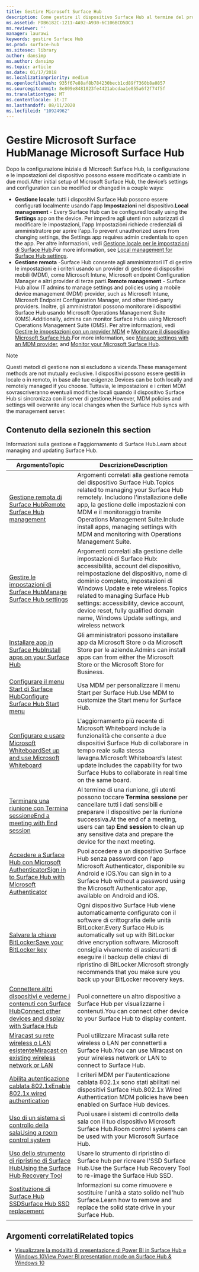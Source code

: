 ```yaml
---
title: Gestire Microsoft Surface Hub
description: Come gestire il dispositivo Surface Hub al termine del programma di prima esecuzione.
ms.assetid: FDB6182C-1211-4A92-A930-6C106BCD5DC1
ms.reviewer: ''
manager: laurawi
keywords: gestire Surface Hub
ms.prod: surface-hub
ms.sitesec: library
author: dansimp
ms.author: dansimp
ms.topic: article
ms.date: 01/17/2018
ms.localizationpriority: medium
ms.openlocfilehash: 935f67e88af8b784230becb1cd89f7360b8a0857
ms.sourcegitcommit: 8e809e8481023fe4421abcdaa1e055a6f2f74f5f
ms.translationtype: MT
ms.contentlocale: it-IT
ms.lasthandoff: 08/11/2020
ms.locfileid: "10924962"
---
```

# <span data-ttu-id="793f8-104">Gestire Microsoft Surface Hub</span><span class="sxs-lookup"><span data-stu-id="793f8-104">Manage Microsoft Surface Hub</span></span>

<span data-ttu-id="793f8-105">Dopo la configurazione iniziale di Microsoft Surface Hub, la configurazione e le impostazioni del dispositivo possono essere modificate o cambiate in due modi.</span><span class="sxs-lookup"><span data-stu-id="793f8-105">After initial setup of Microsoft Surface Hub, the device’s settings and configuration can be modified or changed in a couple ways:</span></span>

- <span data-ttu-id="793f8-106">**Gestione locale**: tutti i dispositivi Surface Hub possono essere configurati localmente usando l'app **Impostazioni** nel dispositivo.</span><span class="sxs-lookup"><span data-stu-id="793f8-106">**Local management** - Every Surface Hub can be configured locally using the **Settings** app on the device.</span></span> <span data-ttu-id="793f8-107">Per impedire agli utenti non autorizzati di modificare le impostazioni, l'app Impostazioni richiede credenziali di amministratore per aprire l'app.</span><span class="sxs-lookup"><span data-stu-id="793f8-107">To prevent unauthorized users from changing settings, the Settings app requires admin credentials to open the app.</span></span> <span data-ttu-id="793f8-108">Per altre informazioni, vedi [Gestione locale per le impostazioni di Surface Hub](local-management-surface-hub-settings.md).</span><span class="sxs-lookup"><span data-stu-id="793f8-108">For more information, see [Local management for Surface Hub settings](local-management-surface-hub-settings.md).</span></span>
- <span data-ttu-id="793f8-109">**Gestione remota** -Surface Hub consente agli amministratori IT di gestire le impostazioni e i criteri usando un provider di gestione di dispositivi mobili (MDM), come Microsoft Intune, Microsoft endpoint Configuration Manager e altri provider di terze parti.</span><span class="sxs-lookup"><span data-stu-id="793f8-109">**Remote management** - Surface Hub allow IT admins to manage settings and policies using a mobile device management (MDM) provider, such as Microsoft Intune, Microsoft Endpoint Configuration Manager, and other third-party providers.</span></span> <span data-ttu-id="793f8-110">Inoltre, gli amministratori possono monitorare i dispositivi Surface Hub usando Microsoft Operations Management Suite (OMS).</span><span class="sxs-lookup"><span data-stu-id="793f8-110">Additionally, admins can monitor Surface Hubs using Microsoft Operations Management Suite (OMS).</span></span> <span data-ttu-id="793f8-111">Per altre informazioni, vedi [Gestire le impostazioni con un provider MDM](manage-settings-with-mdm-for-surface-hub.md) e [Monitorare il dispositivo Microsoft Surface Hub](monitor-surface-hub.md).</span><span class="sxs-lookup"><span data-stu-id="793f8-111">For more information, see [Manage settings with an MDM provider](manage-settings-with-mdm-for-surface-hub.md), and [Monitor your Microsoft Surface Hub](monitor-surface-hub.md).</span></span> 

> [!NOTE]
> <span data-ttu-id="793f8-112">Questi metodi di gestione non si escludono a vicenda.</span><span class="sxs-lookup"><span data-stu-id="793f8-112">These management methods are not mutually exclusive.</span></span> <span data-ttu-id="793f8-113">I dispositivi possono essere gestiti in locale o in remoto, in base alle tue esigenze.</span><span class="sxs-lookup"><span data-stu-id="793f8-113">Devices can be both locally and remotely managed if you choose.</span></span> <span data-ttu-id="793f8-114">Tuttavia, le impostazioni e i criteri MDM sovrascriveranno eventuali modifiche locali quando il dispositivo Surface Hub si sincronizza con il server di gestione.</span><span class="sxs-lookup"><span data-stu-id="793f8-114">However, MDM policies and settings will overwrite any local changes when the Surface Hub syncs with the management server.</span></span> 

## <span data-ttu-id="793f8-115">Contenuto della sezione</span><span class="sxs-lookup"><span data-stu-id="793f8-115">In this section</span></span>

<span data-ttu-id="793f8-116">Informazioni sulla gestione e l'aggiornamento di Surface Hub.</span><span class="sxs-lookup"><span data-stu-id="793f8-116">Learn about managing and updating Surface Hub.</span></span>

| <span data-ttu-id="793f8-117">Argomento</span><span class="sxs-lookup"><span data-stu-id="793f8-117">Topic</span></span> | <span data-ttu-id="793f8-118">Descrizione</span><span class="sxs-lookup"><span data-stu-id="793f8-118">Description</span></span> |
| ----- | ----------- |
| [<span data-ttu-id="793f8-119">Gestione remota di Surface Hub</span><span class="sxs-lookup"><span data-stu-id="793f8-119">Remote Surface Hub management</span></span>](remote-surface-hub-management.md) |<span data-ttu-id="793f8-120">Argomenti correlati alla gestione remota del dispositivo Surface Hub.</span><span class="sxs-lookup"><span data-stu-id="793f8-120">Topics related to managing your Surface Hub remotely.</span></span> <span data-ttu-id="793f8-121">Includono l'installazione delle app, la gestione delle impostazioni con MDM e il monitoraggio tramite Operations Management Suite.</span><span class="sxs-lookup"><span data-stu-id="793f8-121">Include install apps, managing settings with MDM and monitoring with Operations Management Suite.</span></span> |
| [<span data-ttu-id="793f8-122">Gestire le impostazioni di Surface Hub</span><span class="sxs-lookup"><span data-stu-id="793f8-122">Manage Surface Hub settings</span></span>](manage-surface-hub-settings.md) |<span data-ttu-id="793f8-123">Argomenti correlati alla gestione delle impostazioni di Surface Hub: accessibilità, account del dispositivo, reimpostazione del dispositivo, nome di dominio completo, impostazioni di Windows Update e rete wireless.</span><span class="sxs-lookup"><span data-stu-id="793f8-123">Topics related to managing Surface Hub settings: accessibility, device account, device reset, fully qualified domain name, Windows Update settings, and wireless network</span></span> |
| [<span data-ttu-id="793f8-124">Installare app in Surface Hub</span><span class="sxs-lookup"><span data-stu-id="793f8-124">Install apps on your Surface Hub</span></span>]( https://technet.microsoft.com/itpro/surface-hub/install-apps-on-surface-hub) | <span data-ttu-id="793f8-125">Gli amministratori possono installare app da Microsoft Store o da Microsoft Store per le aziende.</span><span class="sxs-lookup"><span data-stu-id="793f8-125">Admins can install apps can from either the Microsoft Store or the Microsoft Store for Business.</span></span>|
[<span data-ttu-id="793f8-126">Configurare il menu Start di Surface Hub</span><span class="sxs-lookup"><span data-stu-id="793f8-126">Configure Surface Hub Start menu</span></span>](surface-hub-start-menu.md) | <span data-ttu-id="793f8-127">Usa MDM per personalizzare il menu Start per Surface Hub.</span><span class="sxs-lookup"><span data-stu-id="793f8-127">Use MDM to customize the Start menu for Surface Hub.</span></span>
| [<span data-ttu-id="793f8-128">Configurare e usare Microsoft Whiteboard</span><span class="sxs-lookup"><span data-stu-id="793f8-128">Set up and use Microsoft Whiteboard</span></span>](whiteboard-collaboration.md)  | <span data-ttu-id="793f8-129">L'aggiornamento più recente di Microsoft Whiteboard include la funzionalità che consente a due dispositivi Surface Hub di collaborare in tempo reale sulla stessa lavagna.</span><span class="sxs-lookup"><span data-stu-id="793f8-129">Microsoft Whiteboard’s latest update includes the capability for two Surface Hubs to collaborate in real time on the same board.</span></span>   |
| [<span data-ttu-id="793f8-130">Terminare una riunione con Termina sessione</span><span class="sxs-lookup"><span data-stu-id="793f8-130">End a meeting with End session</span></span>](https://technet.microsoft.com/itpro/surface-hub/finishing-your-surface-hub-meeting) | <span data-ttu-id="793f8-131">Al termine di una riunione, gli utenti possono toccare **Termina sessione** per cancellare tutti i dati sensibili e preparare il dispositivo per la riunione successiva.</span><span class="sxs-lookup"><span data-stu-id="793f8-131">At the end of a meeting, users can tap **End session** to clean up any sensitive data and prepare the device for the next meeting.</span></span>|
| [<span data-ttu-id="793f8-132">Accedere a Surface Hub con Microsoft Authenticator</span><span class="sxs-lookup"><span data-stu-id="793f8-132">Sign in to Surface Hub with Microsoft Authenticator</span></span>](surface-hub-authenticator-app.md) | <span data-ttu-id="793f8-133">Puoi accedere a un dispositivo Surface Hub senza password con l'app Microsoft Authenticator, disponibile su Android e iOS.</span><span class="sxs-lookup"><span data-stu-id="793f8-133">You can sign in to a Surface Hub without a password using the Microsoft Authenticator app, available on Android and iOS.</span></span>   |
| [<span data-ttu-id="793f8-134">Salvare la chiave BitLocker</span><span class="sxs-lookup"><span data-stu-id="793f8-134">Save your BitLocker key</span></span>](https://technet.microsoft.com/itpro/surface-hub/save-bitlocker-key-surface-hub) | <span data-ttu-id="793f8-135">Ogni dispositivo Surface Hub viene automaticamente configurato con il software di crittografia delle unità BitLocker.</span><span class="sxs-lookup"><span data-stu-id="793f8-135">Every Surface Hub is automatically set up with BitLocker drive encryption software.</span></span> <span data-ttu-id="793f8-136">Microsoft consiglia vivamente di assicurarti di eseguire il backup delle chiavi di ripristino di BitLocker.</span><span class="sxs-lookup"><span data-stu-id="793f8-136">Microsoft strongly recommends that you make sure you back up your BitLocker recovery keys.</span></span>|
| [<span data-ttu-id="793f8-137">Connettere altri dispositivi e vederne i contenuti con Surface Hub</span><span class="sxs-lookup"><span data-stu-id="793f8-137">Connect other devices and display with Surface Hub</span></span>](https://technet.microsoft.com/itpro/surface-hub/connect-and-display-with-surface-hub) | <span data-ttu-id="793f8-138">Puoi connettere un altro dispositivo a Surface Hub per visualizzarne i contenuti.</span><span class="sxs-lookup"><span data-stu-id="793f8-138">You can connect other device to your Surface Hub to display content.</span></span>|
| [<span data-ttu-id="793f8-139">Miracast su rete wireless o LAN esistente</span><span class="sxs-lookup"><span data-stu-id="793f8-139">Miracast on existing wireless network or LAN</span></span>](miracast-over-infrastructure.md) | <span data-ttu-id="793f8-140">Puoi utilizzare Miracast sulla rete wireless o LAN per connetterti a Surface Hub.</span><span class="sxs-lookup"><span data-stu-id="793f8-140">You can use Miracast on your wireless network or LAN to connect to Surface Hub.</span></span> |
 [<span data-ttu-id="793f8-141">Abilita autenticazione cablata 802.1x</span><span class="sxs-lookup"><span data-stu-id="793f8-141">Enable 802.1x wired authentication</span></span>](enable-8021x-wired-authentication.md) | <span data-ttu-id="793f8-142">I criteri MDM per l'autenticazione cablata 802.1x sono stati abilitati nei dispositivi Surface Hub.</span><span class="sxs-lookup"><span data-stu-id="793f8-142">802.1x Wired Authentication MDM policies have been enabled on Surface Hub devices.</span></span> 
| [<span data-ttu-id="793f8-143">Uso di un sistema di controllo della sala</span><span class="sxs-lookup"><span data-stu-id="793f8-143">Using a room control system</span></span>](https://technet.microsoft.com/itpro/surface-hub/use-room-control-system-with-surface-hub) | <span data-ttu-id="793f8-144">Puoi usare i sistemi di controllo della sala con il tuo dispositivo Microsoft Surface Hub.</span><span class="sxs-lookup"><span data-stu-id="793f8-144">Room control systems can be used with your Microsoft Surface Hub.</span></span>|
[<span data-ttu-id="793f8-145">Uso dello strumento di ripristino di Surface Hub</span><span class="sxs-lookup"><span data-stu-id="793f8-145">Using the Surface Hub Recovery Tool</span></span>](surface-hub-recovery-tool.md) | <span data-ttu-id="793f8-146">Usare lo strumento di ripristino di Surface hub per ricreare l'SSD Surface Hub.</span><span class="sxs-lookup"><span data-stu-id="793f8-146">Use the Surface Hub Recovery Tool to re-image the Surface Hub SSD.</span></span>
[<span data-ttu-id="793f8-147">Sostituzione di Surface Hub SSD</span><span class="sxs-lookup"><span data-stu-id="793f8-147">Surface Hub SSD replacement</span></span>](surface-hub-ssd-replacement.md) | <span data-ttu-id="793f8-148">Informazioni su come rimuovere e sostituire l'unità a stato solido nell'hub Surface.</span><span class="sxs-lookup"><span data-stu-id="793f8-148">Learn how to remove and replace the solid state drive in your Surface Hub.</span></span>

## <span data-ttu-id="793f8-149">Argomenti correlati</span><span class="sxs-lookup"><span data-stu-id="793f8-149">Related topics</span></span>

- [<span data-ttu-id="793f8-150">Visualizzare la modalità di presentazione di Power BI in Surface Hub e Windows 10</span><span class="sxs-lookup"><span data-stu-id="793f8-150">View Power BI presentation mode on Surface Hub & Windows 10</span></span>](https://powerbi.microsoft.com/documentation/powerbi-mobile-win10-app-presentation-mode/)
